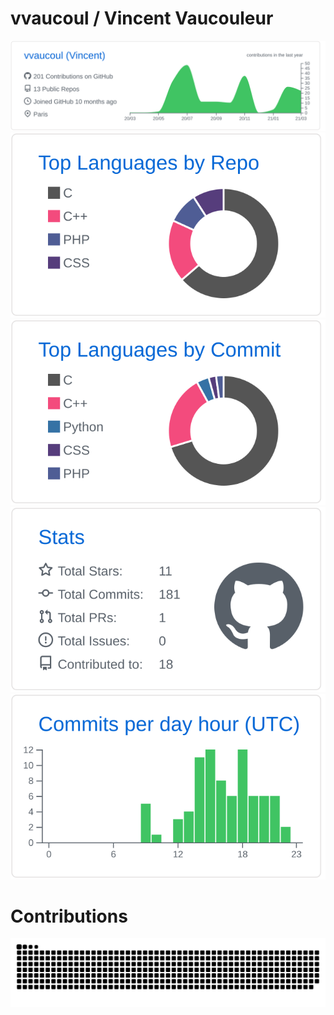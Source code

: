 # vvaucoul / Vincent Vaucouleur

[![](https://raw.githubusercontent.com/vvaucoul/vvaucoul/master/profile-summary-card-output/github/0-profile-details.svg)](https://github.com/vn7n24fzkq/github-profile-summary-cards)
[![](https://raw.githubusercontent.com/vvaucoul/vvaucoul/master/profile-summary-card-output/github/1-repos-per-language.svg)](https://github.com/vn7n24fzkq/github-profile-summary-cards) [![](https://raw.githubusercontent.com/vvaucoul/vvaucoul/master/profile-summary-card-output/github/2-most-commit-language.svg)](https://github.com/vn7n24fzkq/github-profile-summary-cards)
[![](https://raw.githubusercontent.com/vvaucoul/vvaucoul/master/profile-summary-card-output/github/3-stats.svg)](https://github.com/vn7n24fzkq/github-profile-summary-cards) [![](https://raw.githubusercontent.com/vvaucoul/vvaucoul/master/profile-summary-card-output/github/4-productive-time.svg)](https://github.com/vn7n24fzkq/github-profile-summary-cards)

# Contributions

![alt text](github-user-contribution.svg)
